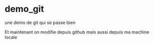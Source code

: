 # demo_git
une demo de git qui se passe bien 

Et maintenant on modifie depuis github
mais aussi depuis ma machine locale
